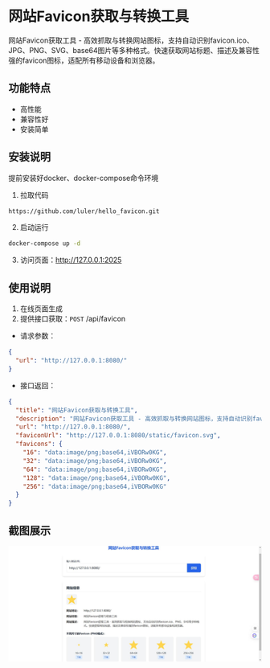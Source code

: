 # 网站Favicon获取与转换工具

网站Favicon获取工具 - 高效抓取与转换网站图标，支持自动识别favicon.ico、JPG、PNG、SVG、base64图片等多种格式。快速获取网站标题、描述及兼容性强的favicon图标，适配所有移动设备和浏览器。

## 功能特点

- 高性能
- 兼容性好
- 安装简单

## 安装说明

提前安装好docker、docker-compose命令环境

1. 拉取代码

```bash
https://github.com/luler/hello_favicon.git
```

2. 启动运行

```bash
docker-compose up -d
```

3. 访问页面：http://127.0.0.1:2025

## 使用说明

1. 在线页面生成
2. 提供接口获取：`POST` /api/favicon

* 请求参数：

```json
{
  "url": "http://127.0.0.1:8080/"
}
```

* 接口返回：

```json
{
  "title": "网站Favicon获取与转换工具",
  "description": "网站Favicon获取工具 - 高效抓取与转换网站图标，支持自动识别favicon.ico、PNG、SVG等多种格式。快速获取网站标题、描述及兼容性强的favicon图标，适配所有移动设备和浏览器。",
  "url": "http://127.0.0.1:8080/",
  "faviconUrl": "http://127.0.0.1:8080/static/favicon.svg",
  "favicons": {
    "16": "data:image/png;base64,iVBORw0KG",
    "32": "data:image/png;base64,iVBORw0KG",
    "64": "data:image/png;base64,iVBORw0KG",
    "128": "data:image/png;base64,iVBORw0KG",
    "256": "data:image/png;base64,iVBORw0KG"
  }
}
```

## 截图展示

![](example.jpg)
